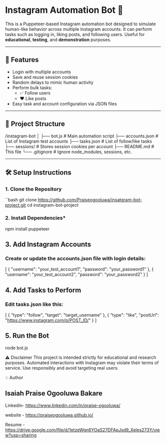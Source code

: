 # Instagram Automation Bot 🤖

This is a Puppeteer-based Instagram automation bot designed to simulate human-like behavior across multiple Instagram accounts. It can perform tasks such as logging in, liking posts, and following users. Useful for **educational**, **testing**, and **demonstration** purposes.

---

## 📌 Features

- Login with multiple accounts
- Save and reuse session cookies
- Random delays to mimic human activity
- Perform bulk tasks:
  - ✅ Follow users
  - ❤️ Like posts
- Easy task and account configuration via JSON files

---

## 📁 Project Structure


/instagram-bot
│
├── bot.js # Main automation script
├── accounts.json # List of Instagram test accounts
├── tasks.json # List of follow/like tasks
├── sessions/ # Stores session cookies per account
├── README.md # This file
└── .gitignore # Ignore node_modules, sessions, etc.


---

## 🛠️ Setup Instructions

### 1. Clone the Repository
``bash
git clone https://github.com/Praiseogooluwa/insatgram-bot-project.git
cd instagram-bot-project

### 2. Install Dependencies*
npm install puppeteer


## 3. Add Instagram Accounts
### Create or update the accounts.json file with login details:
[
  { "username": "your_test_account1", "password": "your_password1" },
  { "username": "your_test_account2", "password": "your_password2" }
]


## 4. Add Tasks to Perform
### Edit tasks.json like this:
[
  { "type": "follow", "target": "target_username" },
  { "type": "like", "postUrl": "https://www.instagram.com/p/POST_ID/" }
]

## 5. Run the Bot
node bot.js

⚠️ Disclaimer
This project is intended strictly for educational and research purposes. Automated interactions with Instagram may violate their terms of service. Use responsibly and avoid targeting real users.

💡 Author
## Isaiah Praise Ogooluwa Bakare 
Linkedin- https://www.linkedin.com/in/praise-ogooluwa/

website - https://praiseogooluwa.github.io/

Resume  - https://drive.google.com/file/d/1etzeWgn6YOaS27DFApJsd9_Xeles273Y/view?usp=sharing
